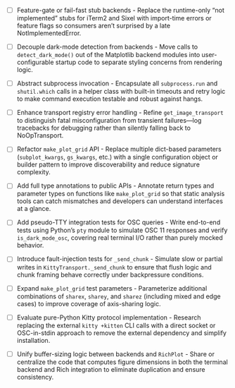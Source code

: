 * [ ] Feature-gate or fail-fast stub backends - Replace the runtime-only “not implemented” stubs for iTerm2 and Sixel with import-time errors or feature flags so consumers aren’t surprised by a late NotImplementedError.
* [ ] Decouple dark-mode detection from backends - Move calls to `detect_dark_mode()` out of the Matplotlib backend modules into user-configurable startup code to separate styling concerns from rendering logic.
* [ ] Abstract subprocess invocation - Encapsulate all `subprocess.run` and `shutil.which` calls in a helper class with built-in timeouts and retry logic to make command execution testable and robust against hangs.
* [ ] Enhance transport registry error handling - Refine `get_image_transport` to distinguish fatal misconfiguration from transient failures—log tracebacks for debugging rather than silently falling back to NoOpTransport.
* [ ] Refactor `make_plot_grid` API - Replace multiple dict-based parameters (`subplot_kwargs`, `gs_kwargs`, etc.) with a single configuration object or builder pattern to improve discoverability and reduce signature complexity.
* [ ] Add full type annotations to public APIs - Annotate return types and parameter types on functions like `make_plot_grid` so that static analysis tools can catch mismatches and developers can understand interfaces at a glance.
* [ ] Add pseudo-TTY integration tests for OSC queries - Write end-to-end tests using Python’s `pty` module to simulate OSC 11 responses and verify `is_dark_mode_osc`, covering real terminal I/O rather than purely mocked behavior.
* [ ] Introduce fault-injection tests for `_send_chunk` - Simulate slow or partial writes in `KittyTransport._send_chunk` to ensure that flush logic and chunk framing behave correctly under backpressure conditions.
* [ ] Expand `make_plot_grid` test parameters - Parameterize additional combinations of `sharex`, `sharey`, and `sharez` (including mixed and edge cases) to improve coverage of axis-sharing logic.
* [ ] Evaluate pure-Python Kitty protocol implementation - Research replacing the external `kitty +kitten` CLI calls with a direct socket or OSC-in-stdin approach to remove the external dependency and simplify installation.
* [ ] Unify buffer-sizing logic between backends and `RichPlot` - Share or centralize the code that computes figure dimensions in both the terminal backend and Rich integration to eliminate duplication and ensure consistency.

